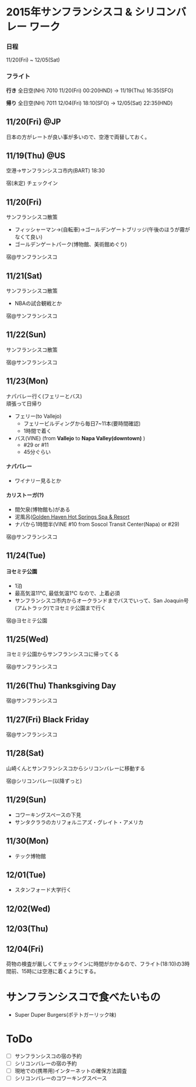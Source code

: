 # 2015年サンフランシスコ & シリコンバレー ワーク
### 日程
11/20(Fri) ~ 12/05(Sat)

### フライト
**行き**
全日空(NH) 7010 11/20(Fri) 00:20(HND) → 11/19(Thu) 16:35(SFO)

**帰り**
全日空(NH) 7011 12/04(Fri) 18:10(SFO) → 12/05(Sat) 22:35(HND)

## 11/20(Fri) @JP
日本の方がレートが良い事が多いので、空港で両替しておく。

## 11/19(Thu) @US
空港→サンフランシスコ市内(BART) 18:30

宿(未定) チェックイン

## 11/20(Fri)
サンフランシスコ散策
* フィッシャーマン→(自転車)→ゴールデンゲートブリッジ(午後のほうが霧がなくて良い)
* ゴールデンゲートパーク(博物館、美術館めぐり)

宿@サンフランシスコ

## 11/21(Sat)
サンフランシスコ散策
* NBAの試合観戦とか

宿@サンフランシスコ

## 11/22(Sun)
サンフランシスコ散策

宿@サンフランシスコ

## 11/23(Mon)
ナパバレー行く(フェリーとバス)  
頑張って日帰り

* フェリー(to Vallejo)
  * フェリービルディングから毎日7~11本(要時間確認)
  * 1時間で着く
* バス(VINE) (from **Vallejo** to **Napa Valley(downtown)** )
  * #29 or #11
  * 45分ぐらい
  
#### ナパバレー
* ワイナリー見るとか
  
#### カリストーガ(?)
* 間欠泉(博物館も)がある
* 泥風呂([Golden Haven Hot Springs Spa & Resort](http://www.goldenhaven.com/spatreat.html)
* ナパから1時間半(VINE #10 from Soscol Transit Center(Napa) or #29) 

宿@サンフランシスコ


## 11/24(Tue)
#### ヨセミテ公園
* 1泊
* 最高気温11℃, 最低気温1℃ なので、上着必須
* サンフランシスコ市内からオークランドまでバスでいって、San Joaquin号(アムトラック)でヨセミテ公園まで行く

宿@ヨセミテ公園

## 11/25(Wed)
ヨセミテ公園からサンフランシスコに帰ってくる

宿@サンフランシスコ

## 11/26(Thu) Thanksgiving Day

宿@サンフランシスコ

## 11/27(Fri) Black Friday

宿@サンフランシスコ

## 11/28(Sat)
山崎くんとサンフランシスコからシリコンバレーに移動する

宿@シリコンバレー(以降ずっと)

## 11/29(Sun)
* コワーキングスペースの下見
* サンタクララのカリフォルニアズ・グレイト・アメリカ

## 11/30(Mon)
* テック博物館

## 12/01(Tue)
* スタンフォード大学行く

## 12/02(Wed)

## 12/03(Thu)

## 12/04(Fri)
荷物の検査が厳しくてチェックインに時間がかかるので、フライト(18:10)の3時間前、15時には空港に着くようにする。

# サンフランシスコで食べたいもの
* Super Duper Burgers(ポテトガーリック味)

# ToDo
* [ ] サンフランシスコの宿の予約
* [ ] シリコンバレーの宿の予約
* [ ] 現地での(携帯用)インターネットの確保方法調査
* [ ] シリコンバレーのコワーキングスペース
